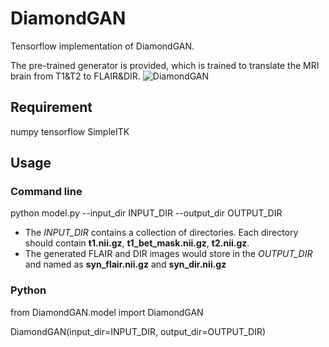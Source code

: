 # DiamondGAN
Tensorflow implementation of DiamondGAN. 

The pre-trained generator is provided, which is trained to translate the MRI brain from T1&amp;T2 to FLAIR&amp;DIR.
![DiamondGAN](https://github.com/dongliangcao/diamondGAN/diamondGAN.png)
## Requirement
numpy
tensorflow
SimpleITK

## Usage
### Command line
python model.py --input_dir INPUT_DIR --output_dir OUTPUT_DIR
- The *INPUT_DIR* contains a collection of directories. Each directory should contain **t1.nii.gz**, **t1_bet_mask.nii.gz**, **t2.nii.gz**.
- The generated FLAIR and DIR images would store in the *OUTPUT_DIR* and named as **syn_flair.nii.gz** and **syn_dir.nii.gz**
### Python
from DiamondGAN.model import DiamondGAN

DiamondGAN(input_dir=INPUT_DIR, output_dir=OUTPUT_DIR)
